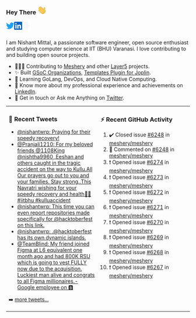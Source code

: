 ### Hey There <img src="./assets/wave.gif" width="25px">
<a href="http://urls.nishantwrp.com/github-to-twitter" target="_blank">
  <img align="left" alt="Nishant's Twitter" width="22px" src="./assets/twitter.svg" />
</a>
<a href="http://urls.nishantwrp.com/github-to-linkedin" target="_blank">
  <img align="left" alt="Nishant's LinkedIn" width="22px" src="./assets/linkedin.svg" />
</a>
<a href="http://urls.nishantwrp.com/github-to-site" target="_blank">
  <img align="left" alt="Nishant's Site" width="22px" src="./assets/globe.svg" />
</a>
<br /><br />

I am Nishant Mittal, a passionate software engineer, open source enthusiast and studying computer science at IIT (BHU) Varanasi. I love contributing to and building open source projects.

- 👨🏽‍💻 Contributing to [Meshery](https://meshery.io/) and other [Layer5](https://layer5.io/) projects.
- ✨ Built [GSoC Organizations](https://www.gsocorganizations.dev/), [Templates Plugin for Joplin](https://github.com/joplin/plugin-templates).
- 🌱 Learning GoLang, DevOps, and Cloud Native Computing.
- 🚀 Know more about my professional experience and achievements on [LinkedIn](http://urls.nishantwrp.com/github-to-linkedin).
- 💬 Get in touch or Ask me Anything on [Twitter](http://urls.nishantwrp.com/github-to-twitter).

<table><tr>
<td valign="top" width="50%">

### 📱 Recent Tweets
<!-- TWITTER:START -->
- [@nishantwrp: Praying for their speedy recovery!](https://rss.app/articles/cb4e791f6f6d729c074351566bd3a7c508111d6e1136a1e9c3ec930d979628d4f61eb1492ac7df6df4a66f7cdc120e9768d36de4ca1a79168f)
- [@Pranjali1210: For my beloved friends @1108King @nishtha9960 ,Eeshan and others caught in the tragic accident on the way to Kullu.All Our prayers go out to you and your families. Stay strong..This Navratri wishing for your speedy recovery and health🙏🙏#iitbhu #kulluaccident](https://rss.app/articles/cb4e791f6f6d729c074351566bd3a7c508111d6e2f2db3efc8e38b13d4d43697ad0cb15d2d9d9d77f2a76d79dc1c0f9367d76fe8ca11731c8939c0)
- [@nishantwrp: This time you can even report repositories made specifically for @hacktoberfest on this link.](https://rss.app/articles/cb4e791f6f6d729c074351566bd3a7c508111d6e1136a1e9c3ec930d979628d4f61eb1492ac7df6df4a16a7cdb16099365dc68e3c3177a138f)
- [@nishantwrp: .@hacktoberfest has its own dynamic islands.](https://rss.app/articles/cb4e791f6f6d729c074351566bd3a7c508111d6e1136a1e9c3ec930d979628d4f61eb1492ac7df6df4a16a7cdb140a9b69d168e7c613791c8b)
- [@TeamBlind: My friend joined Figma at L6 equivalent one month ago and had 800K RSU which is going to vest FULLY now due to the acquisition. Luckiest man alive and congrats to all Figma millionaires.- Google employee on 🅱️](https://rss.app/articles/cb4e791f6f6d729c074351566bd3a7c508111d6e2b3ab3ece0ee8e1481c974d3e30bb04f76d9db6ff3a76a7edd170c9462d768e1c1167e13)
<!-- TWITTER:END -->
➡️ [more tweets...](http://urls.nishantwrp.com/github-to-twitter)

</td>
<td valign="top" width="50%">

### ⚡ Recent GitHub Activity
<!--RECENT_ACTIVITY:start-->
1. ✔️ Closed issue [#6248](https://github.com/meshery/meshery/issues/6248) in [meshery/meshery](https://github.com/meshery/meshery)
2. 💬 Commented on [#6248](https://github.com/meshery/meshery/issues/6248#issuecomment-1260239037) in [meshery/meshery](https://github.com/meshery/meshery)
3. ❗️ Opened issue [#6274](https://github.com/meshery/meshery/issues/6274) in [meshery/meshery](https://github.com/meshery/meshery)
4. ❗️ Opened issue [#6273](https://github.com/meshery/meshery/issues/6273) in [meshery/meshery](https://github.com/meshery/meshery)
5. ❗️ Opened issue [#6272](https://github.com/meshery/meshery/issues/6272) in [meshery/meshery](https://github.com/meshery/meshery)
6. ❗️ Opened issue [#6271](https://github.com/meshery/meshery/issues/6271) in [meshery/meshery](https://github.com/meshery/meshery)
7. ❗️ Opened issue [#6270](https://github.com/meshery/meshery/issues/6270) in [meshery/meshery](https://github.com/meshery/meshery)
8. ❗️ Opened issue [#6269](https://github.com/meshery/meshery/issues/6269) in [meshery/meshery](https://github.com/meshery/meshery)
9. ❗️ Opened issue [#6268](https://github.com/meshery/meshery/issues/6268) in [meshery/meshery](https://github.com/meshery/meshery)
10. ❗️ Opened issue [#6267](https://github.com/meshery/meshery/issues/6267) in [meshery/meshery](https://github.com/meshery/meshery)
<!--RECENT_ACTIVITY:end-->

</td>
</tr></table>
